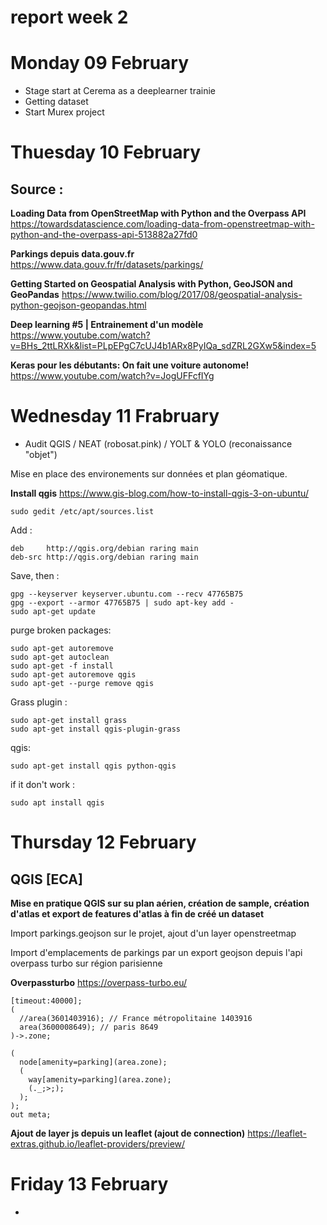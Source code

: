 # report week 2 

# Monday 09 February 

- Stage start at Cerema as a deeplearner trainie 
- Getting dataset
- Start Murex project

# Thuesday 10 February 

## Source : 

**Loading Data from OpenStreetMap with Python and the Overpass API**
https://towardsdatascience.com/loading-data-from-openstreetmap-with-python-and-the-overpass-api-513882a27fd0

**Parkings depuis data.gouv.fr**
https://www.data.gouv.fr/fr/datasets/parkings/

**Getting Started on Geospatial Analysis with Python, GeoJSON and GeoPandas**
https://www.twilio.com/blog/2017/08/geospatial-analysis-python-geojson-geopandas.html

**Deep learning #5 | Entrainement d'un modèle**
https://www.youtube.com/watch?v=BHs_2ttLRXk&list=PLpEPgC7cUJ4b1ARx8PyIQa_sdZRL2GXw5&index=5

**Keras pour les débutants: On fait une voiture autonome!**
https://www.youtube.com/watch?v=JogUFFcfIYg

# Wednesday 11 Frabruary

- Audit QGIS / NEAT (robosat.pink) / YOLT & YOLO (reconaissance "objet")

Mise en place des environements sur données et plan géomatique. 

**Install qgis** 
https://www.gis-blog.com/how-to-install-qgis-3-on-ubuntu/

```
sudo gedit /etc/apt/sources.list
```

Add :

```
deb     http://qgis.org/debian raring main
deb-src http://qgis.org/debian raring main
```

Save, then : 

```
gpg --keyserver keyserver.ubuntu.com --recv 47765B75
gpg --export --armor 47765B75 | sudo apt-key add -
sudo apt-get update
```

purge broken packages:

```
sudo apt-get autoremove
sudo apt-get autoclean
sudo apt-get -f install
sudo apt-get autoremove qgis
sudo apt-get --purge remove qgis
```
Grass plugin : 

```
sudo apt-get install grass
sudo apt-get install qgis-plugin-grass
```

qgis:

```
sudo apt-get install qgis python-qgis
```

if it don't work : 

```
sudo apt install qgis
```


# Thursday 12 February 

## QGIS [ECA]

**Mise en pratique QGIS sur su plan aérien, création de sample, création d'atlas et export de features d'atlas à fin de créé un dataset**

Import parkings.geojson sur le projet, ajout d'un layer openstreetmap 

Import d'emplacements de parkings par un export geojson depuis l'api overpass turbo sur région parisienne 

**Overpassturbo**
https://overpass-turbo.eu/

```
[timeout:40000];
(
  //area(3601403916); // France métropolitaine 1403916
  area(3600008649); // paris 8649
)->.zone;

(
  node[amenity=parking](area.zone);
  (
    way[amenity=parking](area.zone);
    (._;>;);
  );
);
out meta;
```

**Ajout de layer js depuis un leaflet (ajout de connection)**
https://leaflet-extras.github.io/leaflet-providers/preview/ 



# Friday 13 February

- 